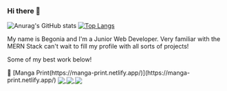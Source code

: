 ### Hi there 👋

<!--
**begoczb/begoczb** is a ✨ _special_ ✨ repository because its `README.md` (this file) appears on your GitHub profile.

Here are some ideas to get you started:

- 🔭 I’m currently working on ...
- 🌱 I’m currently learning ...
- 👯 I’m looking to collaborate on ...
- 🤔 I’m looking for help with ...
- 💬 Ask me about ...
- 📫 How to reach me: ...
- 😄 Pronouns: ...
- ⚡ Fun fact: ...
-->
![Anurag's GitHub stats](https://github-readme-stats.vercel.app/api?username=begoczb&show_icons=true&theme=aura_dark)
[![Top Langs](https://github-readme-stats.vercel.app/api/top-langs/?username=begoczb&layout=compact&theme=aura_dark)](https://github.com/anuraghazra/github-readme-stats)

My name is Begonia and I'm a Junior Web Developer. 
Very familiar with the MERN Stack can't wait to fill my profile with all sorts of projects!

<p>Some of my best work below!</P>
📖 [Manga Print(https://manga-print.netlify.app/)](https://manga-print.netlify.app/)
<a href="https://github.com/adriendev/manga-print">
  <img align="center" src="https://github-readme-stats.vercel.app/api/pin/?username=adriendev&repo=manga-print&theme=aura_dark" />
</a>
<a href="https://github.com/begoczb/Manga-Releases-API">
  <img align="center" src="https://github-readme-stats.vercel.app/api/pin/?username=begoczb&repo=Manga-Releases-API&theme=aura_dark" />
</a>
<a href="https://github.com/begoczb/Alien-Mi-Casa">
  <img align="center" src="https://github-readme-stats.vercel.app/api/pin/?username=begoczb&repo=Alien-Mi-Casa&theme=aura_dark" />
</a>
